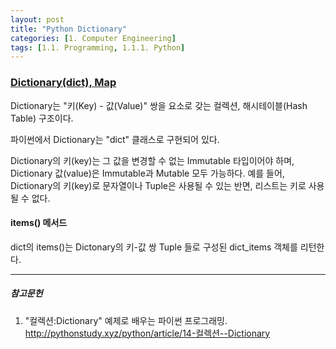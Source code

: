 ```yaml
---
layout: post
title: "Python Dictionary"
categories: [1. Computer Engineering]
tags: [1.1. Programming, 1.1.1. Python]
---
```


### [Dictionary(dict), Map](http://pythonstudy.xyz/python/article/14-컬렉션--Dictionary)

Dictionary는 "키(Key) - 값(Value)" 쌍을 요소로 갖는 컬렉션,  해시테이블(Hash Table) 구조이다.

파이썬에서 Dictionary는 "dict" 클래스로 구현되어 있다. 

Dictionary의 키(key)는 그 값을 변경할 수 없는 Immutable 타입이어야 하며, Dictionary 값(value)은 Immutable과 Mutable 모두 가능하다. 예를 들어, Dictionary의 키(key)로 문자열이나 Tuple은 사용될 수 있는 반면, 리스트는 키로 사용될 수 없다.



#### items() 메서드

dict의 items()는 Dictonary의 키-값 쌍 Tuple 들로 구성된 dict_items 객체를 리턴한다.


---

##### 참고문헌

1. "컬렉션:Dictionary" 예제로 배우는 파이썬 프로그래밍. http://pythonstudy.xyz/python/article/14-컬렉션--Dictionary
